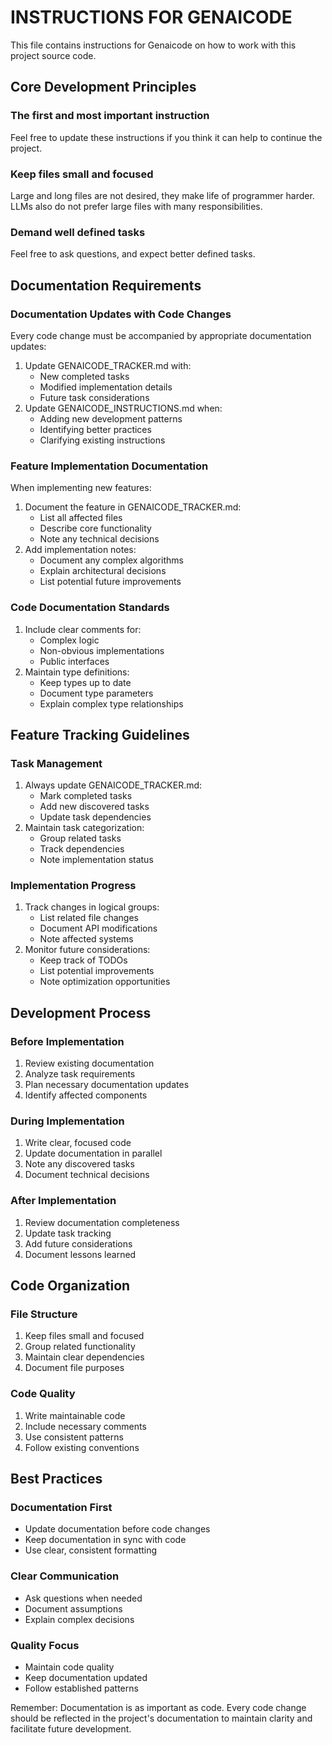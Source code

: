 # INSTRUCTIONS FOR GENAICODE

This file contains instructions for Genaicode on how to work with this project source code.

## Core Development Principles

### The first and most important instruction
Feel free to update these instructions if you think it can help to continue the project.

### Keep files small and focused
Large and long files are not desired, they make life of programmer harder. LLMs also do not prefer large files with many responsibilities.

### Demand well defined tasks
Feel free to ask questions, and expect better defined tasks.

## Documentation Requirements

### Documentation Updates with Code Changes
Every code change must be accompanied by appropriate documentation updates:
1. Update GENAICODE_TRACKER.md with:
   - New completed tasks
   - Modified implementation details
   - Future task considerations
2. Update GENAICODE_INSTRUCTIONS.md when:
   - Adding new development patterns
   - Identifying better practices
   - Clarifying existing instructions

### Feature Implementation Documentation
When implementing new features:
1. Document the feature in GENAICODE_TRACKER.md:
   - List all affected files
   - Describe core functionality
   - Note any technical decisions
2. Add implementation notes:
   - Document any complex algorithms
   - Explain architectural decisions
   - List potential future improvements

### Code Documentation Standards
1. Include clear comments for:
   - Complex logic
   - Non-obvious implementations
   - Public interfaces
2. Maintain type definitions:
   - Keep types up to date
   - Document type parameters
   - Explain complex type relationships

## Feature Tracking Guidelines

### Task Management
1. Always update GENAICODE_TRACKER.md:
   - Mark completed tasks
   - Add new discovered tasks
   - Update task dependencies
2. Maintain task categorization:
   - Group related tasks
   - Track dependencies
   - Note implementation status

### Implementation Progress
1. Track changes in logical groups:
   - List related file changes
   - Document API modifications
   - Note affected systems
2. Monitor future considerations:
   - Keep track of TODOs
   - List potential improvements
   - Note optimization opportunities

## Development Process

### Before Implementation
1. Review existing documentation
2. Analyze task requirements
3. Plan necessary documentation updates
4. Identify affected components

### During Implementation
1. Write clear, focused code
2. Update documentation in parallel
3. Note any discovered tasks
4. Document technical decisions

### After Implementation
1. Review documentation completeness
2. Update task tracking
3. Add future considerations
4. Document lessons learned

## Code Organization

### File Structure
1. Keep files small and focused
2. Group related functionality
3. Maintain clear dependencies
4. Document file purposes

### Code Quality
1. Write maintainable code
2. Include necessary comments
3. Use consistent patterns
4. Follow existing conventions

## Best Practices

### Documentation First
- Update documentation before code changes
- Keep documentation in sync with code
- Use clear, consistent formatting

### Clear Communication
- Ask questions when needed
- Document assumptions
- Explain complex decisions

### Quality Focus
- Maintain code quality
- Keep documentation updated
- Follow established patterns

Remember: Documentation is as important as code. Every code change should be reflected in the project's documentation to maintain clarity and facilitate future development.